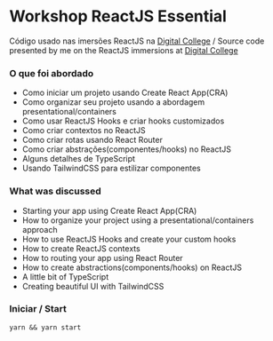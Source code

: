# Workshop ReactJS Essential

Código usado nas imersões ReactJS na [Digital College](https://digitalcollege.com.br/) / Source code presented by me on the ReactJS immersions at [Digital College](https://www.linkedin.com/school/digitalcollegebr/)

### O que foi abordado

- Como iniciar um projeto usando Create React App(CRA)
- Como organizar seu projeto usando a abordagem presentational/containers
- Como usar ReactJS Hooks e criar hooks customizados
- Como criar contextos no ReactJS
- Como criar rotas usando React Router
- Como criar abstrações(componentes/hooks) no ReactJS
- Alguns detalhes de TypeScript
- Usando TailwindCSS para estilizar componentes

### What was discussed

- Starting your app using Create React App(CRA)
- How to organize your project using a presentational/containers approach
- How to use ReactJS Hooks and create your custom hooks
- How to create ReactJS contexts
- How to routing your app using React Router
- How to create abstractions(components/hooks) on ReactJS
- A little bit of TypeScript
- Creating beautiful UI with TailwindCSS

### Iniciar / Start

```
yarn && yarn start
```
